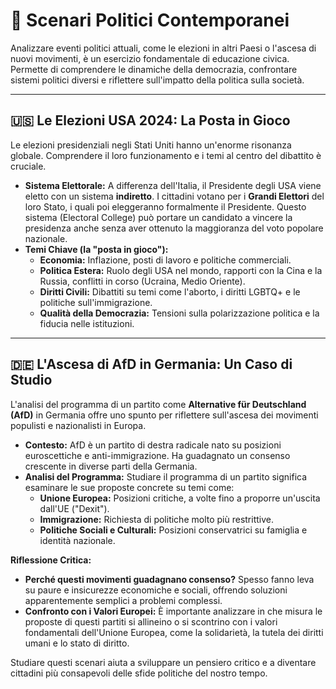 # 📰 Scenari Politici Contemporanei

Analizzare eventi politici attuali, come le elezioni in altri Paesi o l'ascesa di nuovi movimenti, è un esercizio fondamentale di educazione civica. Permette di comprendere le dinamiche della democrazia, confrontare sistemi politici diversi e riflettere sull'impatto della politica sulla società.

---

## 🇺🇸 Le Elezioni USA 2024: La Posta in Gioco

Le elezioni presidenziali negli Stati Uniti hanno un'enorme risonanza globale. Comprendere il loro funzionamento e i temi al centro del dibattito è cruciale.

*   **Sistema Elettorale:** A differenza dell'Italia, il Presidente degli USA viene eletto con un sistema **indiretto**. I cittadini votano per i **Grandi Elettori** del loro Stato, i quali poi eleggeranno formalmente il Presidente. Questo sistema (Electoral College) può portare un candidato a vincere la presidenza anche senza aver ottenuto la maggioranza del voto popolare nazionale.
*   **Temi Chiave (la "posta in gioco"):**
    *   **Economia:** Inflazione, posti di lavoro e politiche commerciali.
    *   **Politica Estera:** Ruolo degli USA nel mondo, rapporti con la Cina e la Russia, conflitti in corso (Ucraina, Medio Oriente).
    *   **Diritti Civili:** Dibattiti su temi come l'aborto, i diritti LGBTQ+ e le politiche sull'immigrazione.
    *   **Qualità della Democrazia:** Tensioni sulla polarizzazione politica e la fiducia nelle istituzioni.

---

## 🇩🇪 L'Ascesa di AfD in Germania: Un Caso di Studio

L'analisi del programma di un partito come **Alternative für Deutschland (AfD)** in Germania offre uno spunto per riflettere sull'ascesa dei movimenti populisti e nazionalisti in Europa.

*   **Contesto:** AfD è un partito di destra radicale nato su posizioni euroscettiche e anti-immigrazione. Ha guadagnato un consenso crescente in diverse parti della Germania.
*   **Analisi del Programma:** Studiare il programma di un partito significa esaminare le sue proposte concrete su temi come:
    *   **Unione Europea:** Posizioni critiche, a volte fino a proporre un'uscita dall'UE ("Dexit").
    *   **Immigrazione:** Richiesta di politiche molto più restrittive.
    *   **Politiche Sociali e Culturali:** Posizioni conservatrici su famiglia e identità nazionale.

**Riflessione Critica:**
*   **Perché questi movimenti guadagnano consenso?** Spesso fanno leva su paure e insicurezze economiche e sociali, offrendo soluzioni apparentemente semplici a problemi complessi.
*   **Confronto con i Valori Europei:** È importante analizzare in che misura le proposte di questi partiti si allineino o si scontrino con i valori fondamentali dell'Unione Europea, come la solidarietà, la tutela dei diritti umani e lo stato di diritto.

Studiare questi scenari aiuta a sviluppare un pensiero critico e a diventare cittadini più consapevoli delle sfide politiche del nostro tempo.
